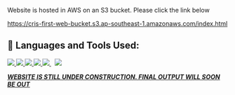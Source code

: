 Website is hosted in AWS on an S3 bucket. Please click the link below

https://cris-first-web-bucket.s3.ap-southeast-1.amazonaws.com/index.html

## 🚀 Languages and Tools Used:

<p align="left"> 
    <a href="https://reactjs.org/" target="_blank"> <img src="https://img.icons8.com/color/48/000000/react-native.png"/> </a>
    <a href="https://www.w3.org/html/" target="_blank"> <img src="https://img.icons8.com/color/48/000000/html-5.png"/> </a> 
    <a href="https://www.w3schools.com/css/" target="_blank"> <img src="https://img.icons8.com/color/48/000000/css3.png"/> </a> 
    <a href="https://getbootstrap.com" target="_blank"> <img src="https://img.icons8.com/color/48/000000/bootstrap.png"/> </a> 
    <a style="padding-right:8px;" href="https://nodejs.org" target="_blank"> <img src="https://img.icons8.com/color/48/000000/nodejs.png"/> </a>
    <a style="padding-right:8px;" href="https://aws.amazon.com" target="_blank"> <img src="https://img.icons8.com/color/48/000000/amazon-web-services.png"/>   
</p>
  
  ***WEBSITE IS STILL UNDER CONSTRUCTION. FINAL OUTPUT WILL SOON BE OUT***



